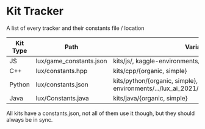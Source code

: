 # Kit Tracker

A list of every tracker and their constants file / location

| Kit Type | Path                    | Variants and Locations                                       |
| -------- | ----------------------- | ------------------------------------------------------------ |
| JS       | lux/game_constants.json | kits/js/, kaggle-environments/.../lux_ai_2021/test_agents/{js_simple} |
| C++      | lux/constants.hpp       | kits/cpp/{organic, simple}                                   |
| Python   | lux/constants.json      | kits/python/{organic, simple}, kaggle-environments/.../lux_ai_2021/test_agents/python/kit/game_constants.json |
| Java     | lux/Constants.java      | kits/java/{organic, simple}                                   |

All kits have a constants.json, not all of them use it though, but they should always be in sync.